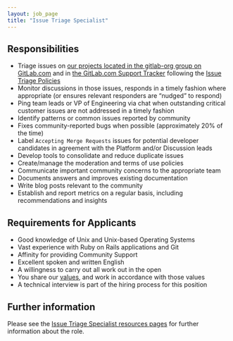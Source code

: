 ```yaml
---
layout: job_page
title: "Issue Triage Specialist"
---
```


## Responsibilities

* Triage issues on [our projects located in the gitlab-org group on GitLab.com](https://gitlab.com/gitlab-org/)
  and in [the GitLab.com Support Tracker](https://gitlab.com/gitlab-com/support-forum/issues/)
  following the [Issue Triage Policies](/handbook/engineering/issues/issue-triage-policies)
* Monitor discussions in those issues, responds in a timely fashion where appropriate (or
  ensures relevant responders are “nudged” to respond)
* Ping team leads or VP of Engineering via chat when outstanding critical
  customer issues are not addressed in a timely fashion
* Identify patterns or common issues reported by community
* Fixes community-reported bugs when possible (approximately 20% of the time)
* Label `Accepting Merge Requests` issues for potential developer candidates in agreement
  with the Platform and/or Discussion leads
* Develop tools to consolidate and reduce duplicate issues
* Create/manage the moderation and terms of use policies
* Communicate important community concerns to the appropriate team
* Documents answers and improves existing documentation
* Write blog posts relevant to the community
* Establish and report metrics on a regular basis, including recommendations and insights

## Requirements for Applicants

* Good knowledge of Unix and Unix-based Operating Systems
* Vast experience with Ruby on Rails applications and Git
* Affinity for providing Community Support
* Excellent spoken and written English
* A willingness to carry out all work out in the open
* You share our [values](/handbook/#values), and work in accordance with those values
* A technical interview is part of the hiring process for this position

## Further information

Please see the [Issue Triage Specialist resources pages](/handbook/edge/issue-triage) for further information about the role.

